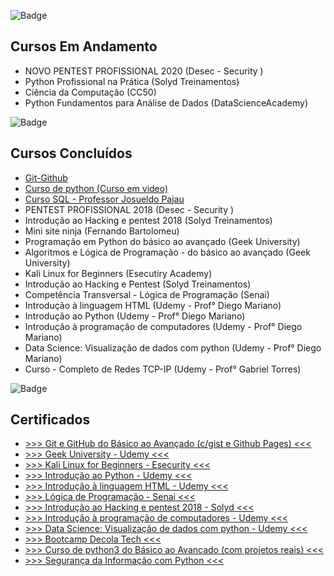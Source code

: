 ![Badge](https://img.shields.io/static/v1?label=cursos&message=andamento&color=red&style=plastic&logo=Storybook)
<h2> Cursos Em Andamento </h2>

* NOVO PENTEST PROFISSIONAL 2020 (Desec - Security )
* Python Profissional na Prática (Solyd Treinamentos)
* Ciência da Computação (CC50)
* Python Fundamentos para Análise de Dados (DataScienceAcademy)

![Badge](https://img.shields.io/static/v1?label=cursos&message=concluidos&color=green&style=plastic&logo=Slides)

<h2> Cursos Concluídos </h2>

* [Git-Github](https://github.com/juvenalculino/Cursos-Em-Andamento/tree/master/Git-Github)
* [Curso de python (Curso em video)](https://github.com/juvenalculino/Cursos-Em-Andamento/tree/master/Curso%20em%20Video)
* [Curso SQL - Professor Josueldo Pajau](https://github.com/juvenalculino/Cursos-Em-Andamento/tree/master/Curso%20SQL)
* PENTEST PROFISSIONAL 2018 (Desec - Security )
* Introdução ao Hacking e pentest 2018 (Solyd Treinamentos)
* Mini site ninja (Fernando Bartolomeu)
* Programação em Python do básico ao avançado (Geek University)
* Algoritmos e Lógica de Programação - do básico ao avançado (Geek University)
* Kali Linux for Beginners (Esecutiry Academy)
* Introdução ao Hacking e Pentest (Solyd Treinamentos)
* Competência Transversal - Lógica de Programação (Senai)
* Introdução à linguagem HTML (Udemy - Prof° Diego Mariano)
* Introdução ao Python (Udemy - Prof° Diego Mariano)
* Introdução à programação de computadores (Udemy - Prof° Diego Mariano)
* Data Science: Visualização de dados com python (Udemy - Prof° Diego Mariano)
* Curso - Completo de Redes TCP-IP (Udemy - Prof° Gabriel Torres)

![Badge](https://img.shields.io/static/v1?label=certificados&message=ok&color=yellow&style=plastic&logo=Neo4j)
<h2> Certificados </h2>

* [>>> Git e GitHub do Básico ao Avançado (c/gist e Github Pages) <<<](https://github.com/juvenalculino/imagens/blob/master/certificados/Git_github.pdf)
* [>>> Geek University - Udemy <<<](https://github.com/juvenalculino/imagens/blob/master/certificados/geek_university.pdf)
* [>>> Kali Linux for Beginners - Esecurity <<<](https://github.com/juvenalculino/imagens/blob/master/certificados/esecurity.pdf)
* [>>> Introdução ao Python - Udemy <<<](https://github.com/juvenalculino/imagens/blob/master/certificados/introducao_ao_python.pdf)
* [>>> Introdução à linguagem HTML - Udemy <<<](https://github.com/juvenalculino/imagens/blob/master/certificados/introducao_html.pdf)
* [>>> Lógica de Programação - Senai <<<](https://github.com/juvenalculino/imagens/blob/master/certificados/logica_programacao_senai.pdf)
* [>>> Introdução ao Hacking e pentest 2018 - Solyd <<<](https://github.com/juvenalculino/imagens/blob/master/certificados/solyd_treinamentos.pdf)
* [>>> Introdução à programação de computadores - Udemy <<<](https://github.com/juvenalculino/imagens/blob/master/certificados/Intro_progra_computadores.pdf)
* [>>> Data Science: Visualização de dados com python - Udemy <<<](https://github.com/juvenalculino/imagens/blob/master/certificados/visualizacao_dados_python.pdf)
* [>>> Bootcamp Decola Tech <<<](https://github.com/juvenalculino/imagens/blob/master/certificados/Avanade_Inicio_Bootcamp.pdf)
* [>>> Curso de python3 do Básico ao Avancado (com projetos reais) <<<](https://github.com/juvenalculino/imagens/blob/master/certificados/curso_pytohon3_basico_avancado.jpg)
* [>>> Segurança da Informação com Python <<<](https://github.com/juvenalculino/imagens/blob/master/certificados/seguranca_informacao_python.pdf)


